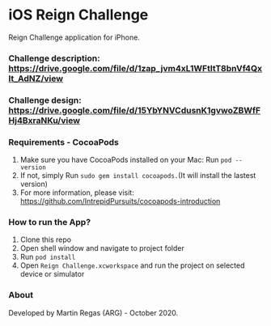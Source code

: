 # iOS Reign Challenge

Reign Challenge application for iPhone.

### Challenge description: https://drive.google.com/file/d/1zap_jvm4xL1WFtItT8bnVf4Qxlt_AdNZ/view
### Challenge design: https://drive.google.com/file/d/15YbYNVCdusnK1gvwoZBWfFHj4BxraNKu/view

### Requirements - CocoaPods

1. Make sure you have CocoaPods installed on your Mac: Run `pod --version`
2. If not, simply  Run `sudo gem install cocoapods.`(It will install the lastest version)
3. For more information, please visit: https://github.com/IntrepidPursuits/cocoapods-introduction

### How to run the App?

1. Clone this repo
2. Open shell window and navigate to project folder
3. Run `pod install`
4. Open `Reign Challenge.xcworkspace` and run the project on selected device or simulator

### About

Developed by Martin Regas (ARG) - October 2020.
